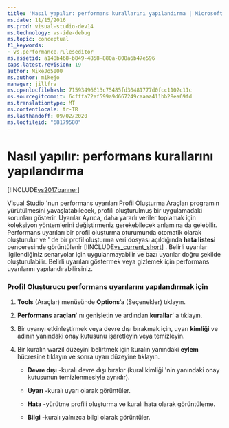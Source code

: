 ```yaml
---
title: 'Nasıl yapılır: performans kurallarını yapılandırma | Microsoft Docs'
ms.date: 11/15/2016
ms.prod: visual-studio-dev14
ms.technology: vs-ide-debug
ms.topic: conceptual
f1_keywords:
- vs.performance.ruleseditor
ms.assetid: a148b468-b849-4858-880a-808a6b47e596
caps.latest.revision: 19
author: MikeJo5000
ms.author: mikejo
manager: jillfra
ms.openlocfilehash: 71593496613c75485fd30481777d0fcc1102c11c
ms.sourcegitcommit: 6cfffa72af599a9d667249caaaa411bb28ea69fd
ms.translationtype: MT
ms.contentlocale: tr-TR
ms.lasthandoff: 09/02/2020
ms.locfileid: "68179580"
---
```

# <a name="how-to-configure-performance-rules"></a>Nasıl yapılır: performans kurallarını yapılandırma
[!INCLUDE[vs2017banner](../includes/vs2017banner.md)]

Visual Studio 'nun performans uyarıları Profil Oluşturma Araçları programın yürütülmesini yavaşlatabilecek, profili oluşturulmuş bir uygulamadaki sorunları gösterir. Uyarılar Ayrıca, daha yararlı veriler toplamak için koleksiyon yöntemlerini değiştirmeniz gerekebilecek anlamına da gelebilir. Performans uyarıları bir profil oluşturma oturumunda otomatik olarak oluşturulur ve ' de bir profil oluşturma veri dosyası açıldığında **hata listesi** penceresinde görüntülenir [!INCLUDE[vs_current_short](../includes/vs-current-short-md.md)] . Belirli uyarılar ilgilendiğiniz senaryolar için uygulanmayabilir ve bazı uyarılar doğru şekilde oluşturulabilir. Belirli uyarıları göstermek veya gizlemek için performans uyarılarını yapılandırabilirsiniz.  
  
### <a name="to-configure-profiler-performance-warnings"></a>Profil Oluşturucu performans uyarılarını yapılandırmak için  
  
1. **Tools** (Araçlar) menüsünde **Options**’a (Seçenekler) tıklayın.  
  
2. **Performans araçları**' nı genişletin ve ardından **kurallar**' a tıklayın.  
  
3. Bir uyarıyı etkinleştirmek veya devre dışı bırakmak için, uyarı **kimliği** ve adının yanındaki onay kutusunu işaretleyin veya temizleyin.  
  
4. Bir kuralın warzil düzeyini belirtmek için kuralın yanındaki **eylem** hücresine tıklayın ve sonra uyarı düzeyine tıklayın.  
  
    - **Devre dışı** -kuralı devre dışı bırakır (kural kimliği 'nin yanındaki onay kutusunun temizlenmesiyle aynıdır).  
  
    - **Uyarı** -kuralı uyarı olarak görüntüler.  
  
    - **Hata** -yürütme profili oluşturma ve kuralı hata olarak görüntüleme.  
  
    - **Bilgi** -kuralı yalnızca bilgi olarak görüntüler.
